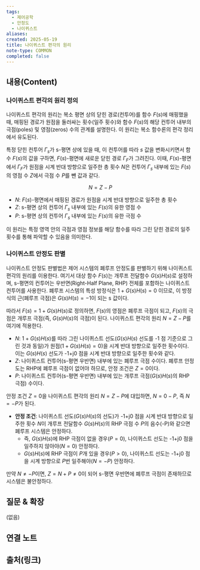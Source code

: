 ```yaml
---
tags:
  - 제어공학
  - 안정도
  - 나이퀴스트
aliases: 
created: 2025-05-19
title: 나이퀴스트 편각의 원리
note-type: COMMON
completed: false
---
```


## 내용(Content)

### 나이퀴스트 편각의 원리 정의

나이퀴스트 편각의 원리는 복소 평면 상의 닫힌 경로(컨투어)를 함수 $F(s)$에 매핑했을 때, 매핑된 경로가 원점을 둘러싸는 횟수(일주 횟수)와 함수 $F(s)$의 해당 컨투어 내부의 극점(poles) 및 영점(zeros) 수의 관계를 설명한다. 이 원리는 복소 함수론의 편각 정리에서 유도된다.

특정 닫힌 컨투어 $\Gamma_s$가 s-평면 상에 있을 때, 이 컨투어를 따라 $s$ 값을 변화시키면서 함수 $F(s)$의 값을 구하면, $F(s)$-평면에 새로운 닫힌 경로 $\Gamma_F$가 그려진다. 이때, $F(s)$-평면에서 $\Gamma_F$가 원점을 시계 반대 방향으로 일주한 총 횟수 $N$은 컨투어 $\Gamma_s$ 내부에 있는 $F(s)$의 영점 수 $Z$에서 극점 수 $P$를 뺀 값과 같다.

$$
N = Z - P
$$
- $N$: $F(s)$-평면에서 매핑된 경로가 원점을 시계 반대 방향으로 일주한 총 횟수
- $Z$: s-평면 상의 컨투어 $\Gamma_s$ 내부에 있는 $F(s)$의 유한 영점 수
- $P$: s-평면 상의 컨투어 $\Gamma_s$ 내부에 있는 $F(s)$의 유한 극점 수

이 원리는 특정 영역 안의 극점과 영점 정보를 해당 함수를 따라 그린 닫힌 경로의 일주 횟수를 통해 파악할 수 있음을 의미한다.

### 나이퀴스트 안정도 판별

나이퀴스트 안정도 판별법은 제어 시스템의 폐루프 안정도를 판별하기 위해 나이퀴스트 편각의 원리를 이용한다. 여기서 대상 함수 $F(s)$는 개루프 전달함수 $G(s)H(s)$로 설정하며, s-평면의 컨투어는 우반면(Right-Half Plane, RHP) 전체를 포함하는 나이퀴스트 컨투어를 사용한다. 폐루프 시스템의 특성 방정식은 $1 + G(s)H(s) = 0$ 이므로, 이 방정식의 근(폐루프 극점)은 $G(s)H(s) = -1$이 되는 s 값이다.

따라서 $F(s) = 1 + G(s)H(s)$로 정의하면, $F(s)$의 영점은 폐루프 극점이 되고, $F(s)$의 극점은 개루프 극점(즉, $G(s)H(s)$의 극점)이 된다. 나이퀴스트 편각의 원리 $N=Z-P$를 여기에 적용한다.

- $N$: $1+G(s)H(s)$를 따라 그린 나이퀴스트 선도($G(s)H(s)$ 선도를 -1 점 기준으로 그린 것과 동일)가 원점($1+G(s)H(s)=0$)을 시계 반대 방향으로 일주한 횟수이다. 이는 $G(s)H(s)$ 선도가 -1+j0 점을 시계 반대 방향으로 일주한 횟수와 같다.
- $Z$: 나이퀴스트 컨투어(s-평면 우반면) 내부에 있는 폐루프 극점 수이다. 폐루프 안정도는 RHP에 폐루프 극점이 없어야 하므로, 안정 조건은 $Z=0$이다.
- $P$: 나이퀴스트 컨투어(s-평면 우반면) 내부에 있는 개루프 극점($G(s)H(s)$의 RHP 극점) 수이다.

안정 조건 $Z=0$을 나이퀴스트 편각의 원리 $N=Z-P$에 대입하면, $N = 0 - P$, 즉 $N = -P$가 된다.

- **안정 조건**: 나이퀴스트 선도($G(s)H(s)$의 선도)가 -1+j0 점을 시계 반대 방향으로 일주한 횟수 $N$이 개루프 전달함수 $G(s)H(s)$의 RHP 극점 수 $P$의 음수(-P)와 같으면 폐루프 시스템은 안정하다.
    *   즉, $G(s)H(s)$에 RHP 극점이 없을 경우($P=0$), 나이퀴스트 선도는 -1+j0 점을 일주하지 않아야($N=0$) 안정하다.
    *   $G(s)H(s)$에 RHP 극점이 $P$개 있을 경우($P>0$), 나이퀴스트 선도는 -1+j0 점을 시계 방향으로 $P$번 일주해야($N=-P$) 안정하다.

만약 $N \ne -P$이면, $Z = N + P \ne 0$이 되어 s-평면 우반면에 폐루프 극점이 존재하므로 시스템은 불안정하다.

## 질문 & 확장

(없음)

## 연결 노트

## 출처(링크)

